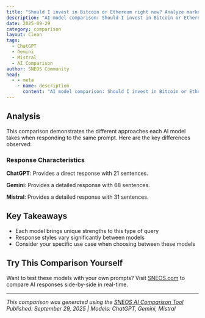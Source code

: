 ```yaml
---
title: "Should I invest in Bitcoin or Ethereum right now? Analyze market trends and make a specific recommendation"
description: "AI model comparison: Should I invest in Bitcoin or Ethereum right now? Analyze market trends and make a specific recommen..."
date: 2025-09-29
category: comparison
layout: Clean
tags:
  - ChatGPT
  - Gemini
  - Mistral
  - AI Comparison
author: SNEOS Community
head:
  - - meta
    - name: description
      content: "AI model comparison: Should I invest in Bitcoin or Ethereum right now? Analyze market trends and make a specific recommendation..."
---
```


<ChatComparison
  title="Should I invest in Bitcoin or Ethereum right now? Analyze market trends and make a specific recommendation"
  prompt="Should I invest in Bitcoin or Ethereum right now? Analyze market trends and make a specific recommendation"
  :responses='{"ChatGPT": "I\u2019m not able to provide real-time financial advice or current market data, but I can help outline key factors to consider when deciding whether to invest in Bitcoin or Ethereum.\n\n### Factors to Consider:\n\n1. **Market Trends \u0026 Price Volatility**\n - Bitcoin (BTC) is often seen as a store of value and \u0022digital gold,\u0022 with relatively less volatility compared to many altcoins.\n - Ethereum (ETH) has more price volatility but offers robust utility due to smart contracts and decentralized applications (dApps).\n\n2. **Technology and Use Cases**\n - Bitcoin\u2019s primary use is as a decentralized digital currency and store of value.\n - Ethereum supports a wide range of use cases beyond currency, such as DeFi (decentralized finance), NFTs, and smart contracts, making it arguably more versatile with potential for growth.\n\n3. **Recent Developments**\n - Ethereum\u0027s transition to Ethereum 2.0 (proof of stake) aims to improve scalability and reduce energy consumption.\n - Bitcoin\u2019s network upgrades tend to be slower, focusing on security and decentralization.\n\n4. **Risk Tolerance and Investment Horizon**\n - Bitcoin is generally less risky compared to Ethereum but might have lower short-term upside.\n - Ethereum can be more volatile but potentially offers higher growth due to its expanding ecosystem.\n\n5. **Regulatory Environment**\n - Keep an eye on regulatory news affecting cryptocurrencies as it can impact prices significantly.\n\n### Recommendation:\n- If you\u2019re looking for a relatively more stable investment with established store-of-value characteristics, **Bitcoin** might be preferable.\n- If you\u2019re willing to accept more risk for potentially higher returns and believe in blockchain applications beyond currency, **Ethereum** could be a better choice.\n- Many investors diversify by holding both to balance potential risk and reward.\n\n**Important:** Always do your own research and consider consulting a licensed financial advisor before making investment decisions. Cryptocurrency markets are volatile and can be influenced by many unpredictable factors.", "Gemini": "Okay, let\u0027s break down the Bitcoin vs. Ethereum investment question. It\u0027s important to remember that **I am an AI and cannot provide financial advice.** This analysis is for informational purposes only, and any investment decision you make is solely your responsibility. You should consult with a qualified financial advisor before making any investment.\n\n**Understanding the Landscape**\n\n* **Bitcoin (BTC):** Often referred to as \u0022digital gold,\u0022 Bitcoin is the original cryptocurrency. Its primary use case is as a store of value and a decentralized payment system. Bitcoin has a fixed supply of 21 million coins, which is a key part of its appeal as a hedge against inflation. Bitcoin\u0027s price is largely driven by sentiment, macroeconomics, and institutional adoption.\n\n* **Ethereum (ETH):** Ethereum is a blockchain platform that enables the creation of decentralized applications (dApps) and smart contracts. It\u0027s more than just a cryptocurrency; it\u0027s a platform for building a new internet. Ethereum has no hard supply cap, though the issuance rate is controlled. Ethereum\u0027s price is driven by its utility in DeFi (decentralized finance), NFTs (non-fungible tokens), and other blockchain applications.\n\n**Current Market Trends (as of October 26, 2023 - these trends change rapidly)**\n\n* **General Crypto Market:** The crypto market is recovering from a significant downturn in 2022. While volatility remains high, there has been renewed interest from institutional investors, and the SEC recently approved a Bitcoin ETF.\n* **Bitcoin Trends:** Bitcoin has shown relative strength recently, outperforming many other cryptocurrencies. Bitcoin\u0027s \u0022halving\u0022 event is expected to occur in April 2024, which could trigger a bullish run.\n* **Ethereum Trends:** Ethereum successfully completed its \u0022Merge\u0022 to Proof-of-Stake (PoS), which significantly reduced its energy consumption and changed its tokenomics. However, ETH is still underperforming Bitcoin due to a lack of interest in DeFi and NFTs.\n\n**Bitcoin vs. Ethereum: Key Considerations**\n\n| Feature | Bitcoin (BTC) | Ethereum (ETH) |\n| ---------------- | -------------------------------------------------- | --------------------------------------------------------- |\n| **Purpose** | Store of Value, Decentralized Payment | Decentralized Application Platform, Smart Contracts |\n| **Technology** | Simpler, more established blockchain | More complex, evolving blockchain |\n| **Supply** | Fixed (21 million) | No Hard Cap, but controlled issuance |\n| **Adoption** | Wider recognition, institutional adoption | Strong developer community, DeFi and NFT ecosystem |\n| **Risk Profile** | Generally considered less risky (but still risky!) | Higher risk, higher potential reward |\n| **Drivers** | Macroeconomic factors, institutional interest | DeFi, NFTs, dApp adoption, technological advancements |\n| **Consensus** | Proof-of-Work (PoW) | Proof-of-Stake (PoS) |\n\n**Arguments FOR Investing in Bitcoin**\n\n* **Store of Value:** Bitcoin\u0027s limited supply makes it an attractive hedge against inflation, especially in times of economic uncertainty.\n* **Institutional Adoption:** More and more institutional investors are allocating capital to Bitcoin.\n* **Simplicity:** Bitcoin\u0027s core functionality is well-understood and relatively stable.\n* **Brand Recognition:** Bitcoin is the most well-known cryptocurrency, giving it a first-mover advantage.\n\n**Arguments FOR Investing in Ethereum**\n\n* **Growth Potential:** Ethereum\u0027s ecosystem is still developing, and its potential for growth is significant.\n* **Innovation:** Ethereum is at the forefront of blockchain innovation, with a thriving developer community.\n* **Use Cases:** Ethereum\u0027s applications in DeFi, NFTs, and other areas provide real-world utility.\n* **The Merge:** Ethereum\u0027s shift to PoS has made it more environmentally friendly and potentially more scalable.\n\n**Arguments AGAINST Investing in Bitcoin**\n\n* **Volatility:** Bitcoin\u0027s price can be extremely volatile, leading to significant losses.\n* **Regulatory Uncertainty:** The regulatory landscape for Bitcoin is still evolving, which could create risks.\n* **Scalability:** Bitcoin\u0027s transaction processing speed is limited, making it less suitable for high-volume payments.\n\n**Arguments AGAINST Investing in Ethereum**\n\n* **Complexity:** Ethereum\u0027s technology is more complex than Bitcoin\u0027s, making it more vulnerable to bugs and security risks.\n* **Competition:** Ethereum faces competition from other blockchain platforms.\n* **High Gas Fees:** Transaction fees on the Ethereum network can be high, making it expensive to use dApps.\n\n**Specific Recommendation (Based on My Assessment)**\n\nGiven the current market conditions and risk profiles:\n\n* **Conservative Investor:** If you are risk-averse and seeking a relatively safer entry point into the crypto market, **Bitcoin is likely the better choice.** Its established position and growing institutional adoption provide a more stable foundation. Consider allocating a small percentage (e.g., 5-10%) of your investment portfolio to Bitcoin.\n\n* **Aggressive Investor:** If you have a higher risk tolerance and are looking for potentially greater returns, **Ethereum is a more appealing option.** However, be prepared for greater volatility and the possibility of significant losses. Consider allocating a small percentage (e.g., 5-10%) of your investment portfolio to Ethereum, but be aware of the risks.\n\n* **Diversification:** The ideal strategy for most investors is to **diversify between both Bitcoin and Ethereum.** This can help to mitigate risk and capture potential upside from both cryptocurrencies. You could consider a portfolio split of 60% Bitcoin / 40% Ethereum.\n\n**Important Considerations Before Investing**\n\n* **Do Your Own Research (DYOR):** Don\u0027t rely solely on my analysis or any other single source. Read whitepapers, analyze market data, and understand the underlying technology of both Bitcoin and Ethereum.\n* **Risk Tolerance:** Assess your own risk tolerance and investment goals. How much money are you willing to lose? What is your time horizon?\n* **Due Diligence:** Research the exchanges and wallets you plan to use. Make sure they are reputable and secure.\n* **Security:** Take steps to protect your cryptocurrency holdings from theft. Use strong passwords, enable two-factor authentication, and store your coins in a secure wallet.\n* **Dollar-Cost Averaging (DCA):** Instead of investing a lump sum, consider using a dollar-cost averaging strategy. This involves investing a fixed amount of money at regular intervals, regardless of the price. This can help to reduce the impact of volatility.\n* **Long-Term Perspective:** Cryptocurrency investments should be viewed as long-term investments. Don\u0027t expect to get rich quick.\n* **Taxes:** Be aware of the tax implications of cryptocurrency investments.\n\n**Disclaimer:** I am an AI Chatbot and not a financial advisor. This information is for educational purposes only and not financial advice. Investing in cryptocurrencies involves substantial risk of loss. You should consult with a qualified financial advisor before making any investment decisions. Past performance is not indicative of future results.\n", "Mistral": "Choosing between Bitcoin and Ethereum depends on your investment goals, risk tolerance, and time horizon. Here\u0027s a brief analysis of recent market trends and a recommendation based on general observations:\n\n### Market Trends\n\n1. **Bitcoin (BTC):**\n - **Market Dominance:** Bitcoin remains the largest cryptocurrency by market capitalization.\n - **Store of Value:** Often seen as \u0022digital gold,\u0022 Bitcoin is widely accepted as a store of value and a hedge against inflation.\n - **Institutional Adoption:** Increasing institutional interest and adoption, including by major companies and financial institutions.\n - **Volatility:** While still volatile, Bitcoin has shown relatively lower volatility compared to other cryptocurrencies.\n - **Regulatory Environment:** Bitcoin is more widely accepted and regulated, which can be both a positive and a negative depending on the regulatory climate.\n\n2. **Ethereum (ETH):**\n - **Smart Contracts:** Ethereum\u0027s blockchain supports smart contracts, making it a platform for decentralized applications (dApps) and decentralized finance (DeFi).\n - **Technological Innovation:** Ethereum is undergoing significant upgrades, including the transition to Ethereum 2.0, which aims to improve scalability, security, and sustainability.\n - **Growing Ecosystem:** Ethereum has a vibrant ecosystem with numerous projects built on its blockchain, including NFTs (non-fungible tokens) and DeFi platforms.\n - **Volatility:** Ethereum can be more volatile than Bitcoin, but it also has the potential for higher returns due to its technological advancements and growing use cases.\n\n### Recommendation\n\nGiven the current market trends, here are specific recommendations based on different investment profiles:\n\n1. **Conservative Investor:**\n - **Recommendation:** Bitcoin\n - **Reason:** Bitcoin is more established and has a larger market capitalization, making it a relatively safer bet. It is also more widely accepted and regulated, which can provide some stability.\n\n2. **Growth-Oriented Investor:**\n - **Recommendation:** Ethereum\n - **Reason:** Ethereum has significant growth potential due to its technological advancements and expanding ecosystem. The transition to Ethereum 2.0 could drive further adoption and value.\n\n3. **Diversified Investor:**\n - **Recommendation:** Both Bitcoin and Ethereum\n - **Reason:** Diversifying your portfolio by investing in both can help mitigate risk while still allowing you to benefit from the growth potential of both cryptocurrencies.\n\n### Additional Considerations\n\n- **Risk Tolerance:** Assess your risk tolerance. Bitcoin is generally less risky than Ethereum, but Ethereum has higher growth potential.\n- **Time Horizon:** If you have a longer investment horizon, Ethereum might be more appealing due to its potential for technological advancements and ecosystem growth.\n- **Market Conditions:** Keep an eye on current market conditions and regulatory developments, as these can significantly impact the value of both Bitcoin and Ethereum.\n\n### Final Thoughts\n\nBoth Bitcoin and Ethereum have their strengths and potential for growth. If you are looking for a more stable investment with a focus on store of value, Bitcoin might be the better choice. If you are interested in the potential of smart contracts, DeFi, and technological innovation, Ethereum could be more appealing. Diversifying your portfolio by investing in both can also be a prudent strategy.\n\nAlways do your own research and consider consulting with a financial advisor before making any investment decisions."}' 
  published-date="16:28"
/>

## Analysis

This comparison demonstrates the different approaches each AI model takes when responding to the same prompt. Here are the key differences observed:

### Response Characteristics

**ChatGPT**: Provides a direct response with 21 sentences. 

**Gemini**: Provides a detailed response with 68 sentences. 

**Mistral**: Provides a detailed response with 31 sentences. 

## Key Takeaways

- Each model brings unique strengths to this type of query
- Response styles vary significantly between models
- Consider your specific use case when choosing between these models

## Try This Comparison Yourself

Want to test these models with your own prompts? Visit [SNEOS.com](https://sneos.com) to compare AI responses side-by-side in real-time.

---

*This comparison was generated using the [SNEOS AI Comparison Tool](https://sneos.com)*
*Published: September 29, 2025 | Models: ChatGPT, Gemini, Mistral*
